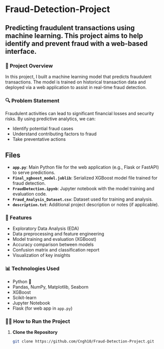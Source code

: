 # Fraud-Detection-Project
## Predicting fraudulent transactions using machine learning. This project aims to help identify and prevent fraud with a web-based interface.

### 📌 Project Overview

In this project, I built a machine learning model that predicts fraudulent transactions. The model is trained on historical transaction data and deployed via a web application to assist in real-time fraud detection.

### 🔍 Problem Statement

Fraudulent activities can lead to significant financial losses and security risks. By using predictive analytics, we can:

- Identify potential fraud cases
- Understand contributing factors to fraud
- Take preventative actions

## Files
- **`app.py`**: Main Python file for the web application (e.g., Flask or FastAPI) to serve predictions.
- **`Final_xgboost_model.joblib`**: Serialized XGBoost model file trained for fraud detection.
- **`FraudDetection.ipynb`**: Jupyter notebook with the model training and evaluation code.
- **`Fraud_Analysis_Dataset.csv`**: Dataset used for training and analysis.
- **`description.txt`**: Additional project description or notes (if applicable).

### 🚀 Features

- Exploratory Data Analysis (EDA)
- Data preprocessing and feature engineering
- Model training and evaluation (XGBoost)
- Accuracy comparison between models
- Confusion matrix and classification report
- Visualization of key insights

### 📊 Technologies Used

- Python 🐍
- Pandas, NumPy, Matplotlib, Seaborn
- XGBoost
- Scikit-learn
- Jupyter Notebook
- Flask (for web app in `app.py`)

### 🏃‍♂️ How to Run the Project

1. **Clone the Repository**
   ```bash
   git clone https://github.com/Cngh10/Fraud-Detection-Project.git
